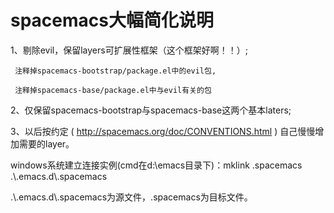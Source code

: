 # spacemacs大幅简化说明
1、剔除evil，保留layers可扩展性框架（这个框架好啊！！）;

     注释掉spacemacs-bootstrap/package.el中的evil包,
   
     注释掉spacemacs-base/package.el中与evil有关的包
   
2、仅保留spacemacs-bootstrap与spacemacs-base这两个基本laters;

3、以后按约定 ( http://spacemacs.org/doc/CONVENTIONS.html ) 自己慢慢增加需要的layer。



windows系统建立连接实例(cmd在d:\emacs目录下)：mklink .spacemacs .\\.emacs.d\\.spacemacs

.\\.emacs.d\\.spacemacs为源文件，.spacemacs为目标文件。

